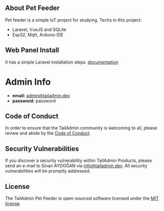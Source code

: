 ## About Pet Feeder

Pet feeder is a simple IoT project for studying.
Techs in this project:

- Laravel, VueJS and SQLite
- Esp32, Mqtt, Ardunio IDE

## Web Panel Install

It has a simple Laravel installation steps. [documentation](https://laravel.com/docs)

# Admin Info

- **email:** admin@tailadmin.dev
- **password:** password

## Code of Conduct

In order to ensure that the TailAdmin community is welcoming to all, please review and abide by
the [Code of Conduct](https://tailadmin.dev).

## Security Vulnerabilities

If you discover a security vulnerability within TailAdmin Products, please send an e-mail to Sinan AYDOĞAN
via [info@tailadmin.dev](info@tailadmin.dev). All security vulnerabilities will be promptly addressed.

## License

The TailAdmin Pet Feeder is open-sourced software licensed under the [MIT license](https://opensource.org/licenses/MIT).
